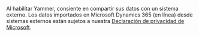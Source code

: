 Al habilitar Yammer, consiente en compartir sus datos con un sistema externo. Los datos importados en Microsoft Dynamics 365 (en línea) desde sistemas externos están sujetos a nuestra [Declaración de privacidad de Microsoft](http://go.microsoft.com/fwlink/p/?LinkID=521839).
